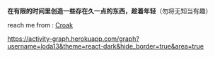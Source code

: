 **在有限的时间里创造一些存在久一点的东西，趁着年轻**（勿将无知当有趣）

reach me from : [Croak](https://lodatang.com)

https://activity-graph.herokuapp.com/graph?username=loda13&theme=react-dark&hide_border=true&area=true
